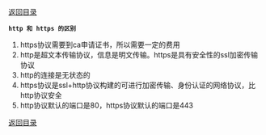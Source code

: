 [返回目录](../原生JS.md)

**` http 和 https 的区别 `**
1. https协议需要到ca申请证书，所以需要一定的费用
2. http是超文本传输协议，信息是明文传输。https是具有安全性的ssl加密传输协议
3. http的连接是无状态的
4. https协议是ssl+http协议构建的可进行加密传输、身份认证的网络协议，比http协议安全
5. http协议默认的端口是80，https协议默认的端口是443


[返回目录](../原生JS.md)
